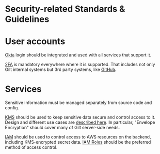 Security-related Standards & Guidelines
==========================================

# User accounts

[Okta](https://gilt.okta.com/login/do-login) login should be integrated and used with all services that support it.

[2FA](https://en.wikipedia.org/wiki/Two-factor_authentication) is mandatory everywhere where it is supported. That includes not only Gilt internal systems but 3rd party systems, like [GitHub](https://github.com/gilt).


# Services

Sensitive information must be managed separately from source code and config.

[KMS](https://aws.amazon.com/kms/) should be used to keep sensitive data secure and control access to it. Design and different use cases are [described here](https://d0.awsstatic.com/whitepapers/KMS-Cryptographic-Details.pdf). In particular, "Envelope Encryption" should cover many of Gilt server-side needs.

[IAM](https://aws.amazon.com/iam/) should be used to control access to AWS resources on the backend, including KMS-encrypted secret data. [IAM Roles](http://docs.aws.amazon.com/IAM/latest/UserGuide/id_roles_use_switch-role-ec2.html) should be the preferred method of access control.
